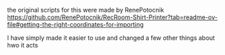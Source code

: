 the original scripts for this were made by RenePotocnik
https://github.com/RenePotocnik/RecRoom-Shirt-Printer?tab=readme-ov-file#getting-the-right-coordinates-for-importing

I have simply made it easier to use and changed a few other things about hwo it acts
